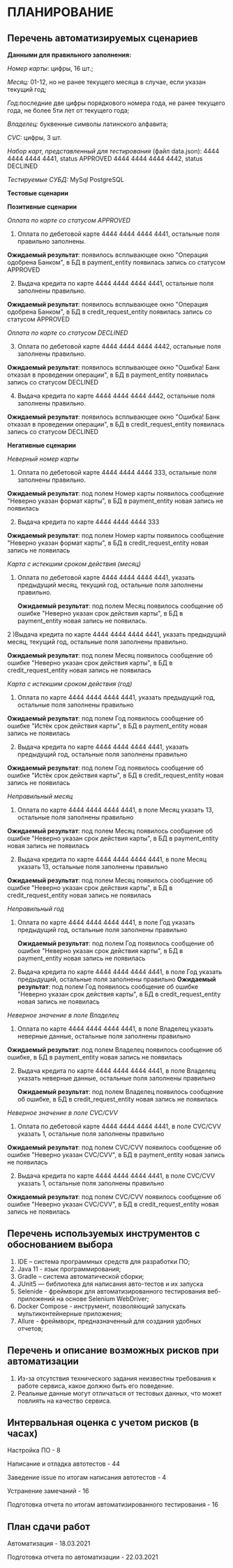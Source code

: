 # **ПЛАНИРОВАНИЕ**

 ## **Перечень автоматизируемых сценариев**

**Данными для правильного заполнения:**

 _Номер карты_: цифры, 16 шт.;
 
_Месяц:_ 01-12, но не ранее текущего месяца в случае, если указан текущий год;

_Год_:последние две цифры порядкового номера года, не ранее текущего года, не более 5ти лет от текущего года;

_Владелец:_ буквенные символы латинского алфавита;

_CVC:_ цифры, 3 шт.

_Набор карт, представленный для тестирования_ (файл data.json): 4444 4444 4444 4441, status APPROVED
4444 4444 4444 4442, status DECLINED

_Тестируемые СУБД:_ MySql PostgreSQL

**Тестовые сценарии**

**Позитивные сценарии**

_Оплата по карте со статусом APPROVED_

1) Оплата по дебетовой карте 4444 4444 4444 4441, остальные поля правильно заполнены. 

**Ожидаемый результат**: появилось всплывающее окно "Операция одобрена Банком", 
в БД в payment_entity появилась запись со статусом APPROVED

2) Выдача кредита по  карте 4444 4444 4444 4441, остальные поля заполнены правильно. 
 
 **Ожидаемый результат**: появилось всплывающее окно "Операция одобрена Банком",
в БД в credit_request_entity появилась запись со статусом APPROVED

_Оплата по карте со статусом DECLINED_

3)	Оплата по дебетовой карте 4444 4444 4444 4442, остальные поля заполнены правильно.
 
**Ожидаемый результат**: появилось всплывающее окно "Ошибка! Банк отказал в проведении операции",
      в БД в payment_entity появилась запись со статусом DECLINED
      
4)	Выдача кредита по карте 4444 4444 4444 4442, остальные поля заполнены правильно. 
 
**Ожидаемый результат**: появилось всплывающее окно "Ошибка! Банк отказал в проведении операции", 
      в БД в credit_request_entity появилась запись со статусом DECLINED
      
**Негативные сценарии**

_Неверный номер карты_

1)	Оплата по дебетовой карте 4444 4444 4444 333, остальные поля заполнены правильно. 

**Ожидаемый результат**: под полем Номер карты появилось сообщение "Неверно указан формат карты",
      в БД в payment_entity новая запись не появилась
      
2)	Выдача кредита по карте 4444 4444 4444 333

**Ожидаемый результат**: под полем Номер карты появилось сообщение "Неверно указан формат карты", 
      в БД в credit_request_entity новая запись не появилась

_Карта с истекшим сроком действия (месяц)_

1)	Оплата по дебетовой карте  4444 4444 4444 4441, указать предыдущий месяц, текущий год, остальные поля заполнены правильно. 

      **Ожидаемый результат**: под полем Месяц появилось сообщение об ошибке "Неверно указан срок действия карты",
      в БД в payment_entity новая запись не появилась.
      
2 )Выдача кредита по карте 4444 4444 4444 4441, указать предыдущий месяц, текущий год, остальные поля заполнены правильно.

**Ожидаемый результат**: под полем Месяц появилось сообщение об ошибке "Неверно указан срок действия карты", 
      в БД в credit_request_entity новая запись не появилась
      
_Карта с истекшим сроком действия (год)_

1) Оплата по  карте 4444 4444 4444 4441, указать предыдущий год, остальные поля заполнены правильно

 **Ожидаемый результат**: под полем Год появилось сообщение об ошибке "Истёк срок действия карты", 
   в БД в payment_entity новая запись не появилась
   
2) Выдача кредита по карте 4444 4444 4444 4441, указать предыдущий год, остальные поля заполнены правильно 

**Ожидаемый результат**: под полем Год появилось сообщение об ошибке "Истёк срок действия карты", 
   в БД в credit_request_entity новая запись не появилась
   
_Неправильный  месяц_

1) Оплата по карте 4444 4444 4444 4441, в поле Месяц указать 13, остальные поля заполнены правильно
 
**Ожидаемый результат**: под полем Месяц появилось сообщение об ошибке "Неверно указан срок действия карты", 
в БД в payment_entity новая запись не появилась

2) Выдача кредита по карте 4444 4444 4444 4441, в поле Месяц указать 13, остальные поля заполнены правильно 

**Ожидаемый результат**: под полем Месяц появилось сообщение об ошибке "Неверно указан срок действия карты",
в БД в credit_request_entity новая запись не появилась

_Неправильный год_

1) Оплата по карте 4444 4444 4444 4441, в поле Год указать предыдущий год, остальные поля заполнены правильно

   **Ожидаемый результат**: под полем Год появилось сообщение об ошибке "Неверно указан срок действия карты",
   в БД в payment_entity новая запись не появилась
 
2) Выдача кредита по карте 4444 4444 4444 4441, в поле Год указать предыдущий, остальные поля заполнены правильно
   **Ожидаемый результат**: под полем Год появилось сообщение об ошибке "Неверно указан срок действия карты", 
   в БД в credit_request_entity новая запись не появилась
   
_Неверное значение в поле Владелец_

1)	Оплата по карте 4444 4444 4444 4441, в поле Владелец указать неверные данные, остальные поля заполнены правильно 

 **Ожидаемый результат**: под полем Владелец появилось сообщение об ошибке, 
      в БД в payment_entity новая запись не появилась
     
2) Выдача кредита по карте 4444 4444 4444 4441, в поле Владелец указать неверные данные, остальные поля заполнены правильно 

   **Ожидаемый результат**: под полем Владелец появилось сообщение об ошибке, 
   в БД в credit_request_entity новая запись не появилась
   
_Неверное значение в поле CVC/CVV_

1) Оплата по дебетовой карте 4444 4444 4444 4441, в поле CVC/CVV указать 1, остальные поля заполнены правильно 

**Ожидаемый результат**: под полем CVC/CVV появилось сообщение об ошибке "Неверно указан CVC/CVV",
в БД в payment_entity новая запись не появилась

2)	Выдача кредита по карте  4444 4444 4444 4441, в поле CVC/CVV указать 1, остальные поля заполнены правильно

 **Ожидаемый результат**: под полем CVC/CVV появилось сообщение об ошибке "Неверно указан CVC/CVV",
      в БД в credit_request_entity новая запись не появилась
      
## **Перечень используемых инструментов с обоснованием выбора**
1.	IDE – система программных средств для  разработки ПО;
2.	Java 11 - язык программирования;
3.	Gradle – система автоматической сборки;
4.	JUnit5 — библиотека для написания авто-тестов и их запуска
5.	Selenide - фреймворк для автоматизированного тестирования веб-приложений на основе Selenium WebDriver;
6.	Docker Compose - инструмент, позволяющий запускать мультиконтейнерные приложения;
7.	Allure - фреймворк, предназначенный для создания удобных отчетов;

## **Перечень и описание возможных рисков при автоматизации**
1.	Из-за отсутствия технического задания неизвестны требования к работе  сервиса, 
      какое должно быть его поведение. 
2.	Реальные данные могут отличаться от тестовых данных, что может повлиять на качество сервиса.

## **Интервальная оценка с учетом рисков (в часах)**
Настройка ПО - 8

Написание и отладка автотестов - 44

Заведение issue по итогам написания автотестов - 4

Устранение замечаний - 16

Подготовка отчета по итогам автоматизированного тестирования - 16

## **План сдачи работ**
Автоматизация - 18.03.2021

Подготовка отчета по автоматизации - 22.03.2021

